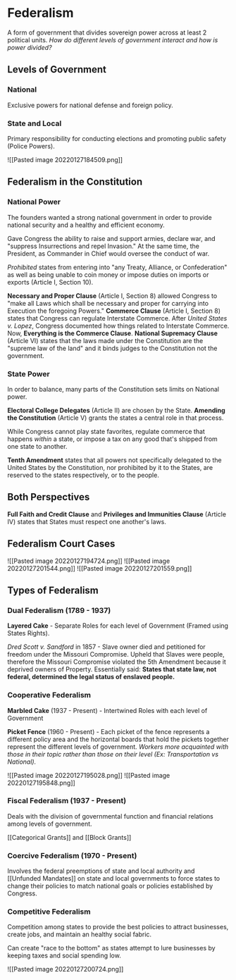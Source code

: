 # Federalism
A form of government that divides sovereign power across at least 2 political units. *How do different levels of government interact and how is power divided?*

## Levels of Government
### National
Exclusive powers for national defense and foreign policy. 

### State and Local
Primary responsibility for conducting elections and promoting public safety (Police Powers).

![[Pasted image 20220127184509.png]]
## Federalism in the Constitution
### National Power
The founders wanted a strong national government in order to provide national security and a healthy and efficient economy.

Gave Congress the ability to raise and support armies, declare war, and "suppress Insurrections and repel Invasion." At the same time, the President, as Commander in Chief would oversee the conduct of war.

*Prohibited* states from entering into "any Treaty, Alliance, or Confederation" as well as being unable to coin money or impose duties on imports or exports (Article I, Section 10).

**Necessary and Proper Clause** (Article I, Section 8) allowed Congress to "make all Laws which shall be necessary and proper for carrying into Execution the foregoing Powers."
**Commerce Clause** (Article I, Section 8) states that Congress can regulate Interstate Commerce. After *United States v. Lopez*, Congress documented how things related to Interstate Commerce. Now, **Everything is the Commerce Clause**. 
**National Supremacy Clause** (Article VI) states that the laws made under the Constitution are the "supreme law of the land" and it binds judges to the Constitution not the government.

### State Power
In order to balance, many parts of the Constitution sets limits on National power.

**Electoral College Delegates** (Article II) are chosen by the State.
**Amending the Constitution** (Article V) grants the states a central role in that process.

While Congress cannot play state favorites, regulate commerce that happens *within* a state, or impose a tax on any good that's shipped from one state to another. 

**Tenth Amendment** states that all powers not specifically delegated to the United States by the Constitution, nor prohibited by it to the States, are reserved to the states respectively, or to the people.

## Both Perspectives
**Full Faith and Credit Clause** and **Privileges and Immunities Clause** (Article IV) states that States must respect one another's laws.

## Federalism Court Cases
![[Pasted image 20220127194724.png]]
![[Pasted image 20220127201544.png]]
![[Pasted image 20220127201559.png]]

## Types of Federalism
### Dual Federalism (1789 - 1937)
**Layered Cake** - Separate Roles for each level of Government (Framed using States Rights).

*Dred Scott v. Sandford* in 1857 - Slave owner died and petitioned for freedom under the Missouri Compromise. Upheld that Slaves were people, therefore the Missouri Compromise violated the 5th Amendment because it deprived owners of Property. Essentially said: **States that state law, not federal, determined the legal status of enslaved people.**

### Cooperative Federalism 
**Marbled Cake** (1937 - Present) - Intertwined Roles with each level of Government

**Picket Fence** (1960 - Present) - Each picket of the fence represents a different policy area and the horizontal boards that hold the pickets together represent the different levels of government. *Workers more acquainted with those in their topic rather than those on their level (Ex: Transportation vs National).*

![[Pasted image 20220127195028.png]]
![[Pasted image 20220127195848.png]]

### Fiscal Federalism (1937 - Present)
Deals with the division of governmental function and financial relations among levels of government.

[[Categorical Grants]] and [[Block Grants]]

### Coercive Federalism (1970 - Present)
Involves the federal preemptions of state and local authority and [[Unfunded Mandates]] on state and local governments to force states to change their policies to match national goals or policies established by Congress.

### Competitive Federalism
Competition among states to provide the best policies to attract businesses, create jobs, and maintain an healthy social fabric.

Can create "race to the bottom" as states attempt to lure businesses by keeping taxes and social spending low.

![[Pasted image 20220127200724.png]]
